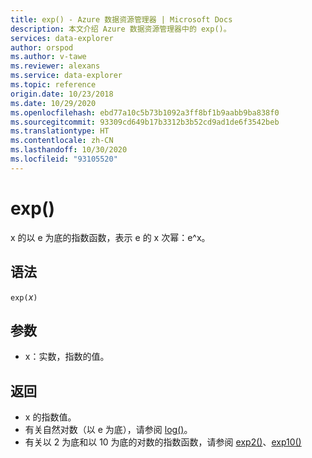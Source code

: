 ```yaml
---
title: exp() - Azure 数据资源管理器 | Microsoft Docs
description: 本文介绍 Azure 数据资源管理器中的 exp()。
services: data-explorer
author: orspod
ms.author: v-tawe
ms.reviewer: alexans
ms.service: data-explorer
ms.topic: reference
origin.date: 10/23/2018
ms.date: 10/29/2020
ms.openlocfilehash: ebd77a10c5b73b1092a3ff8bf1b9aabb9ba838f0
ms.sourcegitcommit: 93309cd649b17b3312b3b52cd9ad1de6f3542beb
ms.translationtype: HT
ms.contentlocale: zh-CN
ms.lasthandoff: 10/30/2020
ms.locfileid: "93105520"
---
```

# <a name="exp"></a>exp()

x 的以 e 为底的指数函数，表示 e 的 x 次幂：e^x。  

## <a name="syntax"></a>语法

`exp(`*x*`)`

## <a name="arguments"></a>参数

* x：实数，指数的值。

## <a name="returns"></a>返回

* x 的指数值。
* 有关自然对数（以 e 为底），请参阅 [log()](log-function.md)。
* 有关以 2 为底和以 10 为底的对数的指数函数，请参阅 [exp2()](exp2-function.md)、[exp10()](exp10-function.md)